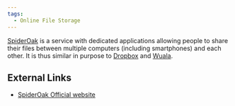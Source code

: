 ```yaml
---
tags:
  - Online File Storage
---
```

[SpiderOak](http://www.spideroak.com) is a service with dedicated applications
allowing people to share their files between multiple computers (including
smartphones) and each other. It is thus similar in purpose to
[Dropbox](dropbox.md) and [Wuala](wuala.md).

## External Links

* [SpiderOak Official website](http://www.spideroak.com)
